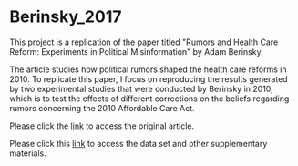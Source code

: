 # Berinsky_2017

This project is a replication of the paper titled "Rumors and Health Care Reform: Experiments in Political Misinformation" by Adam Berinsky. 

The article studies how political rumors shaped the health care reforms in 2010. To replicate this paper, I focus on reproducing the results generated by two experimental studies that were conducted by Berinsky in 2010, which is to test the effects of different corrections on the beliefs regarding rumors concerning the 2010 Affordable Care Act. 

Please click the [link](https://www-cambridge-org.myaccess.library.utoronto.ca/core/journals/british-journal-of-political-science/article/rumors-and-health-care-reform-experiments-in-political-misinformation/8B88568CD057242D2D97649300215CF2) to access the original article. 

Please click this [link](https://www-cambridge-org.myaccess.library.utoronto.ca/core/journals/british-journal-of-political-science/article/rumors-and-health-care-reform-experiments-in-political-misinformation/8B88568CD057242D2D97649300215CF2#supplementary-materials) to access the data set and other supplementary materials.  
